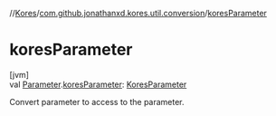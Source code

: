 //[Kores](../../index.md)/[com.github.jonathanxd.kores.util.conversion](index.md)/[koresParameter](kores-parameter.md)

# koresParameter

[jvm]\
val [Parameter](https://docs.oracle.com/javase/8/docs/api/java/lang/reflect/Parameter.html).[koresParameter](kores-parameter.md): [KoresParameter](../com.github.jonathanxd.kores.base/-kores-parameter/index.md)

Convert parameter to access to the parameter.
